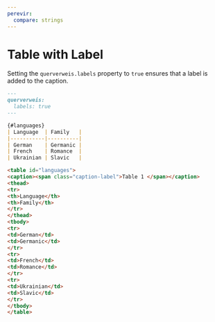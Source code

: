 ```yaml
---
perevir:
  compare: strings
---
```


# Table with Label

Setting the `querverweis.labels` property to `true` ensures that a label is
added to the caption.

``` markdown {#input format="commonmark_x"}
---
querverweis:
  labels: true
---

{#languages}
| Language  | Family   |
|-----------|----------|
| German    | Germanic |
| French    | Romance  |
| Ukrainian | Slavic   |
```

``` html {#output}
<table id="languages">
<caption><span class="caption-label">Table 1 </span></caption>
<thead>
<tr>
<th>Language</th>
<th>Family</th>
</tr>
</thead>
<tbody>
<tr>
<td>German</td>
<td>Germanic</td>
</tr>
<tr>
<td>French</td>
<td>Romance</td>
</tr>
<tr>
<td>Ukrainian</td>
<td>Slavic</td>
</tr>
</tbody>
</table>
```

